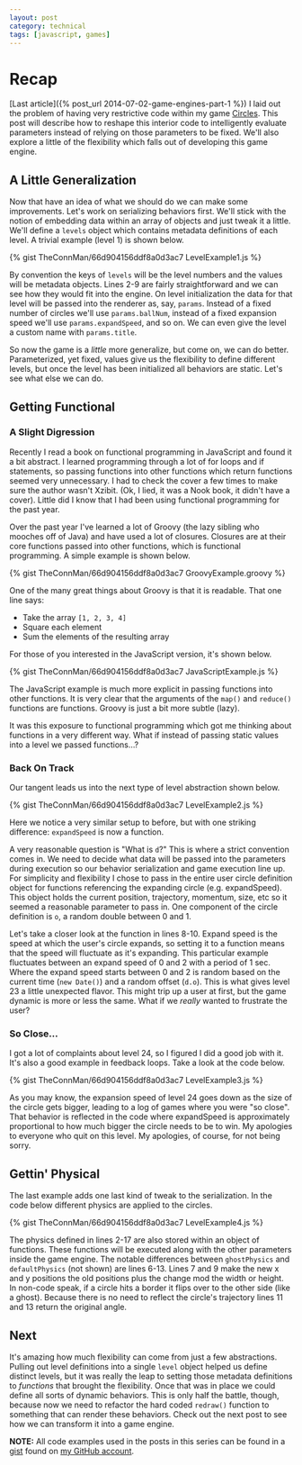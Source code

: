 ```yaml
---
layout: post
category: technical
tags: [javascript, games]
---
```


# Recap

[Last article]({% post_url 2014-07-02-game-engines-part-1 %}) I laid out the problem of having very restrictive code within my game [Circles](/Circles). This post will describe how to reshape this interior code to intelligently evaluate parameters instead of relying on those parameters to be fixed. We'll also explore a little of the flexibility which falls out of developing this game engine.

##  A Little Generalization

Now that have an idea of what we should do we can make some improvements. Let's work on serializing behaviors first. We'll stick with the notion of embedding data within an array of objects and just tweak it a little. We'll define a `levels` object which contains metadata definitions of each level. A trivial example (level 1) is shown below.

{% gist TheConnMan/66d904156ddf8a0d3ac7 LevelExample1.js %}

By convention the keys of `levels` will be the level numbers and the values will be metadata objects. Lines 2-9 are fairly straightforward and we can see how they would fit into the engine. On level initialization the data for that level will be passed into the renderer as, say, `params`. Instead of a fixed number of circles we'll use `params.ballNum`, instead of a fixed expansion speed we'll use `params.expandSpeed`, and so on. We can even give the level a custom name with `params.title`.

So now the game is a *little* more generalize, but come on, we can do better. Parameterized, yet fixed, values give us the flexibility to define different levels, but once the level has been initialized all behaviors are static. Let's see what else we can do.

## Getting Functional

### A Slight Digression

Recently I read a book on functional programming in JavaScript and found it a bit abstract. I learned programming through a lot of for loops and if statements, so passing functions into other functions which return functions seemed very unnecessary. I had to check the cover a few times to make sure the author wasn't Xzibit. (Ok, I lied, it was a Nook book, it didn't have a cover). Little did I know that I had been using functional programming for the past year.

Over the past year I've learned a lot of Groovy (the lazy sibling who mooches off of Java) and have used a lot of closures. Closures are at their core functions passed into other functions, which is functional programming. A simple example is shown below.

{% gist TheConnMan/66d904156ddf8a0d3ac7 GroovyExample.groovy %}

One of the many great things about Groovy is that it is readable. That one line says:
- Take the array `[1, 2, 3, 4]`
- Square each element
- Sum the elements of the resulting array

For those of you interested in the JavaScript version, it's shown below.

{% gist TheConnMan/66d904156ddf8a0d3ac7 JavaScriptExample.js %}

The JavaScript example is much more explicit in passing functions into other functions. It is very clear that the arguments of the `map()` and `reduce()` functions are functions. Groovy is just a bit more subtle (lazy).

It was this exposure to functional programming which got me thinking about functions in a very different way. What if instead of passing static values into a level we passed functions...?

### Back On Track

Our tangent leads us into the next type of level abstraction shown below.

{% gist TheConnMan/66d904156ddf8a0d3ac7 LevelExample2.js %}

Here we notice a very similar setup to before, but with one striking difference: `expandSpeed` is now a function.

A very reasonable question is "What is `d`?" This is where a strict convention comes in. We need to decide what data will be passed into the parameters during execution so our behavior serialization and game execution line up. For simplicity and flexibility I chose to pass in the entire user circle definition object for functions referencing the expanding circle (e.g. expandSpeed). This object holds the current position, trajectory, momentum, size, etc so it seemed a reasonable parameter to pass in. One component of the circle definition is `o`, a random double between 0 and 1.

Let's take a closer look at the function in lines 8-10. Expand speed is the speed at which the user's circle expands, so setting it to a function means that the speed will fluctuate as it's expanding. This particular example fluctuates between an expand speed of 0 and 2 with a period of 1 sec. Where the expand speed starts between 0 and 2 is random based on the current time (`new Date()`) and a random offset (`d.o`). This is what gives level 23 a little unexpected flavor. This might trip up a user at first, but the game dynamic is more or less the same. What if we *really* wanted to frustrate the user?

### So Close...

I got a lot of complaints about level 24, so I figured I did a good job with it. It's also a good example in feedback loops. Take a look at the code below.

{% gist TheConnMan/66d904156ddf8a0d3ac7 LevelExample3.js %}

As you may know, the expansion speed of level 24 goes down as the size of the circle gets bigger, leading to a log of games where you were "so close". That behavior is reflected in the code where expandSpeed is approximately proportional to how much bigger the circle needs to be to win. My apologies to everyone who quit on this level. My apologies, of course, for not being sorry.

## Gettin' Physical

The last example adds one last kind of tweak to the serialization. In the code below different physics are applied to the circles.

{% gist TheConnMan/66d904156ddf8a0d3ac7 LevelExample4.js %}

The physics defined in lines 2-17 are also stored within an object of functions. These functions will be executed along with the other parameters inside the game engine. The notable differences between `ghostPhysics` and `defaultPhysics` (not shown) are lines 6-13. Lines 7 and 9 make the new x and y positions the old positions plus the change mod the width or height. In non-code speak, if a circle hits a border it flips over to the other side (like a ghost). Because there is no need to reflect the circle's trajectory lines 11 and 13 return the original angle.

## Next

It's amazing how much flexibility can come from just a few abstractions. Pulling out level definitions into a single `level` object helped us define distinct levels, but it was really the leap to setting those metadata definitions to *functions* that brought the flexibility. Once that was in place we could define all sorts of dynamic behaviors. This is only half the battle, though, because now we need to refactor the hard coded `redraw()` function to something that can render these behaviors. Check out the next post to see how we can transform it into a game engine.

**NOTE:** All code examples used in the posts in this series can be found in a [gist](https://gist.github.com/TheConnMan/66d904156ddf8a0d3ac7) found on [my GitHub account](https://github.com/TheConnMan).
